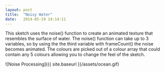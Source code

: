 ```yaml
---
layout: post
title:  "Noisy Water"
date:   2014-05-19 14:14:11
---
```


This sketch uses the noise() function to create an animated texture that resembles the surface of water. The noise() function can take up to 3 variables, so by using the the third variable with frameCount() the noise becomes animated. The colours are picked out of a colour array that could contain any 5 colours allowing you to change the feel of the sketch.

![Noise Processing]({{ site.baseurl }}/assets/ocean.gif)